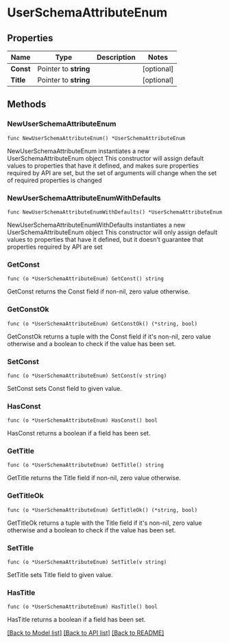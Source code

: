 # UserSchemaAttributeEnum

## Properties

Name | Type | Description | Notes
------------ | ------------- | ------------- | -------------
**Const** | Pointer to **string** |  | [optional] 
**Title** | Pointer to **string** |  | [optional] 

## Methods

### NewUserSchemaAttributeEnum

`func NewUserSchemaAttributeEnum() *UserSchemaAttributeEnum`

NewUserSchemaAttributeEnum instantiates a new UserSchemaAttributeEnum object
This constructor will assign default values to properties that have it defined,
and makes sure properties required by API are set, but the set of arguments
will change when the set of required properties is changed

### NewUserSchemaAttributeEnumWithDefaults

`func NewUserSchemaAttributeEnumWithDefaults() *UserSchemaAttributeEnum`

NewUserSchemaAttributeEnumWithDefaults instantiates a new UserSchemaAttributeEnum object
This constructor will only assign default values to properties that have it defined,
but it doesn't guarantee that properties required by API are set

### GetConst

`func (o *UserSchemaAttributeEnum) GetConst() string`

GetConst returns the Const field if non-nil, zero value otherwise.

### GetConstOk

`func (o *UserSchemaAttributeEnum) GetConstOk() (*string, bool)`

GetConstOk returns a tuple with the Const field if it's non-nil, zero value otherwise
and a boolean to check if the value has been set.

### SetConst

`func (o *UserSchemaAttributeEnum) SetConst(v string)`

SetConst sets Const field to given value.

### HasConst

`func (o *UserSchemaAttributeEnum) HasConst() bool`

HasConst returns a boolean if a field has been set.

### GetTitle

`func (o *UserSchemaAttributeEnum) GetTitle() string`

GetTitle returns the Title field if non-nil, zero value otherwise.

### GetTitleOk

`func (o *UserSchemaAttributeEnum) GetTitleOk() (*string, bool)`

GetTitleOk returns a tuple with the Title field if it's non-nil, zero value otherwise
and a boolean to check if the value has been set.

### SetTitle

`func (o *UserSchemaAttributeEnum) SetTitle(v string)`

SetTitle sets Title field to given value.

### HasTitle

`func (o *UserSchemaAttributeEnum) HasTitle() bool`

HasTitle returns a boolean if a field has been set.


[[Back to Model list]](../README.md#documentation-for-models) [[Back to API list]](../README.md#documentation-for-api-endpoints) [[Back to README]](../README.md)


